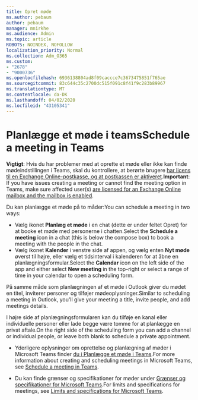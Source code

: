 ```yaml
---
title: Opret møde
ms.author: pebaum
author: pebaum
manager: mnirkhe
ms.audience: Admin
ms.topic: article
ROBOTS: NOINDEX, NOFOLLOW
localization_priority: Normal
ms.collection: Adm_O365
ms.custom:
- "2678"
- "9000736"
ms.openlocfilehash: 6936138804ad8f09caccce7c3673475851f765ae
ms.sourcegitcommit: 83c644c35c2700dc515f091c8f41f9c283b89967
ms.translationtype: MT
ms.contentlocale: da-DK
ms.lasthandoff: 04/02/2020
ms.locfileid: "43105341"
---
```

# <a name="schedule-a-meeting-in-teams"></a><span data-ttu-id="54023-102">Planlægge et møde i teams</span><span class="sxs-lookup"><span data-stu-id="54023-102">Schedule a meeting in Teams</span></span>

<span data-ttu-id="54023-103">**Vigtigt**: Hvis du har problemer med at oprette et møde eller ikke kan finde mødeindstillingen i Teams, skal du kontrollere, at berørte brugere [har licens til en Exchange Online-postkasse, og at postkassen er aktiveret](https://docs.microsoft.com/exchange/recipients-in-exchange-online/create-user-mailboxes).</span><span class="sxs-lookup"><span data-stu-id="54023-103">**Important**: If you have issues creating a meeting or cannot find the meeting option in Teams, make sure affected user(s) [are licensed for an Exchange Online mailbox and the mailbox is enabled](https://docs.microsoft.com/exchange/recipients-in-exchange-online/create-user-mailboxes).</span></span>

<span data-ttu-id="54023-104">Du kan planlægge et møde på to måder:</span><span class="sxs-lookup"><span data-stu-id="54023-104">You can schedule a meeting in two ways:</span></span> 

- <span data-ttu-id="54023-105">Vælg ikonet **Planlæg et møde** i en chat (dette er under feltet Opret) for at booke et møde med personerne i chatten.</span><span class="sxs-lookup"><span data-stu-id="54023-105">Select the **Schedule a meeting** icon in a chat (this is below the compose box) to book a meeting with the people in the chat.</span></span>
- <span data-ttu-id="54023-106">Vælg ikonet **Kalender** i venstre side af appen, og vælg enten **Nyt møde** øverst til højre, eller vælg et tidsinterval i kalenderen for at åbne en planlægningsformular.</span><span class="sxs-lookup"><span data-stu-id="54023-106">Select the **Calendar** icon on the left side of the app and either select **New meeting** in the top-right or select a range of time in your calendar to open a scheduling form.</span></span>

<span data-ttu-id="54023-107">På samme måde som planlægningen af et møde i Outlook giver du mødet en titel, inviterer personer og tilføjer mødeoplysninger.</span><span class="sxs-lookup"><span data-stu-id="54023-107">Similar to scheduling a meeting in  Outlook, you'll give your meeting a title, invite people, and add meetings details.</span></span>

<span data-ttu-id="54023-108">I højre side af planlægningsformularen kan du tilføje en kanal eller individuelle personer eller lade begge være tomme for at planlægge en privat aftale.</span><span class="sxs-lookup"><span data-stu-id="54023-108">On the right side of the scheduling form you can add a channel or individual people, or leave both blank to schedule a private appointment.</span></span>

- <span data-ttu-id="54023-109">Yderligere oplysninger om oprettelse og planlægning af møder i Microsoft Teams finder [du i Planlægge et møde i Teams](https://support.office.com/article/Schedule-a-meeting-in-Teams-943507a9-8583-4c58-b5d2-8ec8265e04e5).</span><span class="sxs-lookup"><span data-stu-id="54023-109">For more information about creating and scheduling meetings in Microsoft Teams, see [Schedule a meeting in Teams](https://support.office.com/article/Schedule-a-meeting-in-Teams-943507a9-8583-4c58-b5d2-8ec8265e04e5).</span></span>

- <span data-ttu-id="54023-110">Du kan finde grænser og specifikationer for møder under [Grænser og specifikationer for Microsoft Teams](https://docs.microsoft.com/microsoftteams/limits-specifications-teams#meetings-and-calls).</span><span class="sxs-lookup"><span data-stu-id="54023-110">For limits and specifications for meetings, see [Limits and specifications for Microsoft Teams](https://docs.microsoft.com/microsoftteams/limits-specifications-teams#meetings-and-calls).</span></span>
